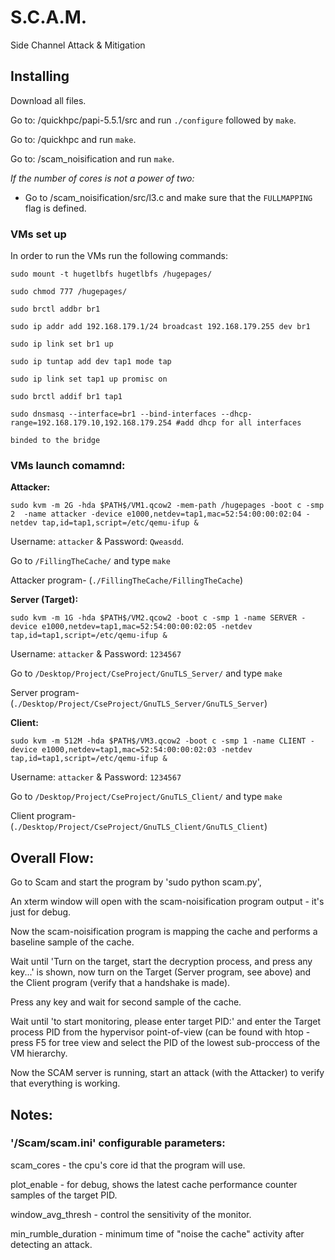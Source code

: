 # S.C.A.M.

Side Channel Attack & Mitigation

## Installing

Download all files.

Go to: /quickhpc/papi-5.5.1/src and run `./configure` followed by `make`.

Go to: /quickhpc and run `make`.

Go to: /scam_noisification and run `make`.

*If the number of cores is not a power of two:*

- Go to /scam_noisification/src/l3.c and make sure that the `FULLMAPPING` flag is defined.

### VMs set up

In order to run the VMs run the following commands:

`sudo mount -t hugetlbfs hugetlbfs /hugepages/`

`sudo chmod 777 /hugepages/`

`sudo brctl addbr br1`

`sudo ip addr add 192.168.179.1/24 broadcast 192.168.179.255 dev br1`

`sudo ip link set br1 up`

`sudo ip tuntap add dev tap1 mode tap`

`sudo ip link set tap1 up promisc on`

`sudo brctl addif br1 tap1`

`sudo dnsmasq --interface=br1 --bind-interfaces --dhcp-range=192.168.179.10,192.168.179.254 #add dhcp for all interfaces `

`binded to the bridge`



### VMs launch comamnd:

**Attacker:**

`sudo kvm -m 2G -hda $PATH$/VM1.qcow2 -mem-path /hugepages -boot c -smp 2  -name attacker -device e1000,netdev=tap1,mac=52:54:00:00:02:04 -netdev tap,id=tap1,script=/etc/qemu-ifup &`

Username: `attacker` & Password: `Qweasdd`.

Go to `/FillingTheCache/` and type `make`

Attacker program-   (`./FillingTheCache/FillingTheCache`)

**Server (Target):**

`sudo kvm -m 1G -hda $PATH$/VM2.qcow2 -boot c -smp 1 -name SERVER -device e1000,netdev=tap1,mac=52:54:00:00:02:05 -netdev tap,id=tap1,script=/etc/qemu-ifup &`

Username: `attacker` & Password: `1234567`

Go to `/Desktop/Project/CseProject/GnuTLS_Server/` and type `make`

Server program-   (`./Desktop/Project/CseProject/GnuTLS_Server/GnuTLS_Server`)

**Client:**

`sudo kvm -m 512M -hda $PATH$/VM3.qcow2 -boot c -smp 1 -name CLIENT -device e1000,netdev=tap1,mac=52:54:00:00:02:03 -netdev tap,id=tap1,script=/etc/qemu-ifup &`

Username: `attacker` & Password: `1234567`

Go to `/Desktop/Project/CseProject/GnuTLS_Client/` and type `make`

Client program-   (`./Desktop/Project/CseProject/GnuTLS_Client/GnuTLS_Client`)

## Overall Flow:

Go to Scam and start the program by 'sudo python scam.py',

An xterm window will open with the scam-noisification program output - it's just for debug.

Now the scam-noisification program is mapping the cache and performs a baseline sample of the cache.

Wait until 'Turn on the target, start the decryption process, and press any key...' is shown, now turn on the Target (Server program, see above) and the Client program (verify that a handshake is made).

Press any key and wait for second sample of the cache.

Wait until 'to start monitoring, please enter target PID:' and enter the Target process PID from the hypervisor point-of-view (can be found with htop - press F5 for tree view and select the PID of the lowest sub-proccess of the VM hierarchy.

Now the SCAM server is running, start an attack (with the Attacker) to verify that everything is working.

## Notes: 

### '/Scam/scam.ini' configurable parameters:

scam\_cores - the cpu's core id that the program will use.

plot\_enable - for debug, shows the latest cache performance counter samples of the target PID.

window\_avg\_thresh - control the sensitivity of the monitor.

min\_rumble\_duration - minimum time of "noise the cache" activity after detecting an attack.
